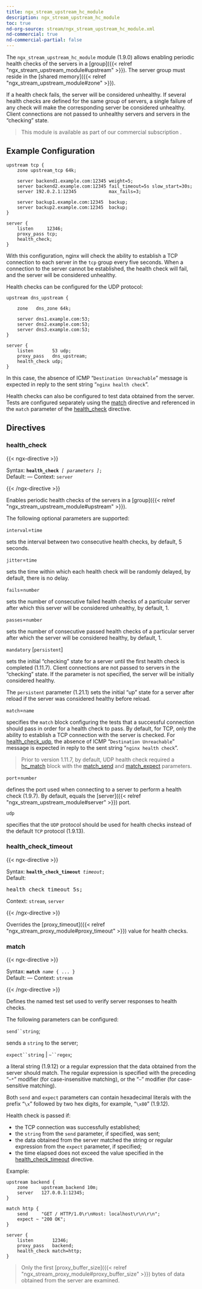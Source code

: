 ```yaml
---
title: ngx_stream_upstream_hc_module
description: ngx_stream_upstream_hc_module
toc: true
nd-org-source: stream/ngx_stream_upstream_hc_module.xml
nd-commercial: true
nd-commercial-partial: false
---
```



<!--
      ********************************************************************************
      🛑 WARNING: AUTOGENERATED FILE - DO NOT EDIT 🛑 This Markdown file was
      automatically generated from the source XML documentation. Any manual
      changes made directly to this file will be overwritten. To request or
      suggest changes, please edit the source XML files instead.
      https://github.com/nginx/nginx.org/tree/main/xml/en
      ********************************************************************************
      -->


The `ngx_stream_upstream_hc_module` module (1.9.0)
allows enabling periodic health checks of the servers in a
[group]({{< relref "ngx_stream_upstream_module#upstream" >}}).
The server group must reside in the
[shared memory]({{< relref "ngx_stream_upstream_module#zone" >}}).

If a health check fails, the server will be considered unhealthy.
If several health checks are defined for the same group of servers,
a single failure of any check will make the corresponding server be
considered unhealthy.
Client connections are not passed to unhealthy servers
and servers in the “checking” state.

> This module is available as part of our commercial subscription .

## Example Configuration


```nginx 
upstream tcp {
    zone upstream_tcp 64k;

    server backend1.example.com:12345 weight=5;
    server backend2.example.com:12345 fail_timeout=5s slow_start=30s;
    server 192.0.2.1:12345            max_fails=3;

    server backup1.example.com:12345  backup;
    server backup2.example.com:12345  backup;
}

server {
    listen     12346;
    proxy_pass tcp;
    health_check;
}
 ```


With this configuration, nginx
will check the ability to establish a TCP connection to each server
in the `tcp` group every five seconds.
When a connection to the server cannot be established,
the health check will fail, and the server will
be considered unhealthy.

Health checks can be configured for the UDP protocol:

```nginx 
upstream dns_upstream {

    zone   dns_zone 64k;

    server dns1.example.com:53;
    server dns2.example.com:53;
    server dns3.example.com:53;
}

server {
    listen       53 udp;
    proxy_pass   dns_upstream;
    health_check udp;
}
 ```


In this case, the absence of
ICMP “`Destination Unreachable`” message is expected
in reply to the sent string “`nginx health check`”.

Health checks can also be configured to test data obtained from the server.
Tests are configured separately using the [match](#match) directive
and referenced in the `match` parameter
of the [health_check](#health_check) directive.
## Directives

### health_check

{{< ngx-directive >}}

<tr>
<th>Syntax: </th>
<td><code><strong>health_check</strong> <i>[</i> <i>parameters</i> <i>]</i>;</code><br/></td>
</tr><tr>
<th>Default: </th>
<td>
      —
    </td>
</tr><tr>
<th>Context: </th>
<td><code>server</code></td>
</tr>

{{< /ngx-directive >}}


Enables periodic health checks of the servers in a
[group]({{< relref "ngx_stream_upstream_module#upstream" >}}).

The following optional parameters are supported:

`interval`=`time`


sets the interval between two consecutive health checks,
by default, 5 seconds.


`jitter`=`time`


sets the time within which
each health check will be randomly delayed,
by default, there is no delay.


`fails`=`number`


sets the number of consecutive failed health checks of a particular server
after which this server will be considered unhealthy,
by default, 1.


`passes`=`number`


sets the number of consecutive passed health checks of a particular server
after which the server will be considered healthy,
by default, 1.


`mandatory` [`persistent`]



sets the initial “checking” state for a server
until the first health check is completed (1.11.7).
Client connections are not passed to servers in the “checking” state.
If the parameter is not specified,
the server will be initially considered healthy.

The `persistent` parameter (1.21.1)
sets the initial “up” state for a server after reload
if the server was considered healthy before reload.


`match`=`name`


specifies the `match` block configuring the tests that a
successful connection should pass in order for a health check to pass.
By default, for TCP, only the ability
to establish a TCP connection with the server is checked.
For [health_check_udp](#health_check_udp), the absence of
ICMP “`Destination Unreachable`” message is expected
in reply to the sent string “`nginx health check`”.

> Prior to version 1.11.7, by default, UDP health check required a [hc_match](#hc_match) block with the [match_send](#match_send) and [match_expect](#match_expect) parameters.



`port`=`number`


defines the port used when connecting to a server
to perform a health check (1.9.7).
By default, equals the
[server]({{< relref "ngx_stream_upstream_module#server" >}}) port.


`udp`


specifies that the `UDP` protocol should be used for
health checks instead of the default `TCP` protocol (1.9.13).



### health_check_timeout

{{< ngx-directive >}}

<tr>
<th>Syntax: </th>
<td><code><strong>health_check_timeout</strong> <i>timeout</i>;</code><br/></td>
</tr><tr>
<th>Default: </th>
<td><pre>health_check_timeout 5s;</pre></td>
</tr><tr>
<th>Context: </th>
<td><code>stream</code>, <code>server</code></td>
</tr>

{{< /ngx-directive >}}


Overrides the
[proxy_timeout]({{< relref "ngx_stream_proxy_module#proxy_timeout" >}})
value for health checks.
### match

{{< ngx-directive >}}

<tr>
<th>Syntax: </th>
<td><code><strong>match</strong> <i>name</i> { ... }</code><br/></td>
</tr><tr>
<th>Default: </th>
<td>
      —
    </td>
</tr><tr>
<th>Context: </th>
<td><code>stream</code></td>
</tr>

{{< /ngx-directive >}}


Defines the named test set used to verify server responses to health checks.

The following parameters can be configured:

`send``string`;



sends a `string` to the server;


`expect``string` |
`~``regex`;



a literal string (1.9.12) or a regular expression
that the data obtained from the server should match.
The regular expression is specified with the preceding
“`~*`” modifier (for case-insensitive matching), or the
“`~`” modifier (for case-sensitive matching).




Both `send` and `expect` parameters
can contain hexadecimal literals with the prefix “`\x`”
followed by two hex digits, for example, “`\x80`” (1.9.12).

Health check is passed if:

- the TCP connection was successfully established;
- the `string` from the `send` parameter, if specified, was sent;
- the data obtained from the server matched the string or regular expression from the `expect` parameter, if specified;
- the time elapsed does not exceed the value specified in the [health_check_timeout](#health_check_timeout) directive.


Example:

```nginx 
upstream backend {
    zone     upstream_backend 10m;
    server   127.0.0.1:12345;
}

match http {
    send     "GET / HTTP/1.0\r\nHost: localhost\r\n\r\n";
    expect ~ "200 OK";
}

server {
    listen       12346;
    proxy_pass   backend;
    health_check match=http;
}
 ```


> Only the first [proxy_buffer_size]({{< relref "ngx_stream_proxy_module#proxy_buffer_size" >}}) bytes of data obtained from the server are examined.

